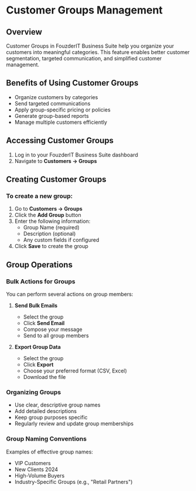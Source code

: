 # Customer Groups Management

## Overview

Customer Groups in FouzderIT Business Suite help you organize your customers into meaningful categories. This feature enables better customer segmentation, targeted communication, and simplified customer management.

## Benefits of Using Customer Groups

- Organize customers by categories
- Send targeted communications
- Apply group-specific pricing or policies
- Generate group-based reports
- Manage multiple customers efficiently

## Accessing Customer Groups

1.  Log in to your FouzderIT Business Suite dashboard
2.  Navigate to **Customers → Groups**

## Creating Customer Groups

### To create a new group:

1.  Go to **Customers → Groups**
2.  Click the **Add Group** button
3.  Enter the following information:
    - Group Name (required)
    - Description (optional)
    - Any custom fields if configured
4.  Click **Save** to create the group

## Group Operations

### Bulk Actions for Groups

You can perform several actions on group members:

1.  **Send Bulk Emails**

    - Select the group
    - Click **Send Email**
    - Compose your message
    - Send to all group members

2.  **Export Group Data**

    - Select the group
    - Click **Export**
    - Choose your preferred format (CSV, Excel)
    - Download the file

### Organizing Groups

- Use clear, descriptive group names
- Add detailed descriptions
- Keep group purposes specific
- Regularly review and update group memberships

### Group Naming Conventions

Examples of effective group names:

- VIP Customers
- New Clients 2024
- High-Volume Buyers
- Industry-Specific Groups (e.g., "Retail Partners")
